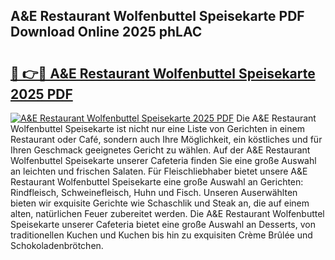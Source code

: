 ## A&E Restaurant Wolfenbuttel Speisekarte PDF Download Online 2025 phLAC

# <h2><a href="http://gc8ouo.nevu.top/?p=A%26E+Restaurant+Wolfenbuttel+Speisekarte">🔗 👉🔴 A&E Restaurant Wolfenbuttel Speisekarte 2025 PDF</a></h2>

[![A&E Restaurant Wolfenbuttel Speisekarte 2025 PDF](https://i.imgur.com/dBaPXMq.png)](http://gc8ouo.nevu.top/?p=A%26E+Restaurant+Wolfenbuttel+Speisekarte)
Die A&E Restaurant Wolfenbuttel Speisekarte ist nicht nur eine Liste von Gerichten in einem Restaurant oder Café, sondern auch Ihre Möglichkeit, ein köstliches und für Ihren Geschmack geeignetes Gericht zu wählen. Auf der A&E Restaurant Wolfenbuttel Speisekarte unserer Cafeteria finden Sie eine große Auswahl an leichten und frischen Salaten. Für Fleischliebhaber bietet unsere A&E Restaurant Wolfenbuttel Speisekarte eine große Auswahl an Gerichten: Rindfleisch, Schweinefleisch, Huhn und Fisch. Unseren Auserwählten bieten wir exquisite Gerichte wie Schaschlik und Steak an, die auf einem alten, natürlichen Feuer zubereitet werden. Die A&E Restaurant Wolfenbuttel Speisekarte unserer Cafeteria bietet eine große Auswahl an Desserts, von traditionellen Kuchen und Kuchen bis hin zu exquisiten Crème Brûlée und Schokoladenbrötchen.
